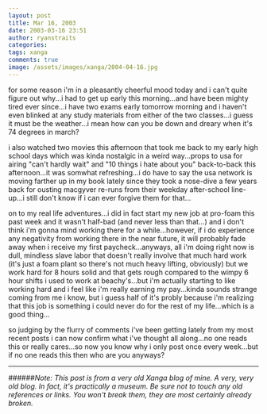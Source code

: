 ```yaml
---
layout: post
title: Mar 16, 2003
date: 2003-03-16 23:51
author: ryanstraits
categories:
tags: xanga
comments: true
image: /assets/images/xanga/2004-04-16.jpg
---
```

for some reason i'm in a pleasantly cheerful mood today and i can't quite figure out why...i had to get up early this morning...and have been mighty tired ever since...i have two exams early tomorrow morning and i haven't even blinked at any study materials from either of the two classes...i guess it must be the weather...i mean how can you be down and dreary when it's 74 degrees in march?

i also watched two movies this afternoon that took me back to my early high school days which was kinda nostalgic in a weird way...props to usa for airing "can't hardly wait" and "10 things i hate about you" back-to-back this afternoon...it was somwhat refreshing...i do have to say the usa network is moving farther up in my book lately since they took a nose-dive a few years back for ousting macgyver re-runs from their weekday after-school line-up...i still don't know if i can ever forgive them for that...

on to my real life adventures...i did in fact start my new job at pro-foam this past week and it wasn't half-bad (and never less than that...) and i don't think i'm gonna mind working there for a while...however, if i do experience any negativity from working there in the near future, it will probably fade away when i receive my first paycheck...anyways, all i'm doing right now is dull, mindless slave labor that doesn't really involve that much hard work (it's just a foam plant so there's not much heavy lifting, obviously) but we work hard for 8 hours solid and that gets rough compared to the wimpy 6 hour shifts i used to work at beachy's...but i'm actually starting to like working hard and i feel like i'm really earning my pay...kinda sounds strange coming from me i know, but i guess half of it's probly because i'm realizing that this job is something i could never do for the rest of my life...which is a good thing...

so judging by the flurry of comments i've been getting lately from my most recent posts i can now confirm what i've thought all along...no one reads this or really cares...so now you know why i only post once every week...but if no one reads this then who are you anyways?

---

######*Note: This post is from a very old Xanga blog of mine. A very, very old blog. In fact, it's practically a museum. Be sure not to touch any old references or links. You won't break them, they are most certainly already broken.*